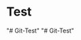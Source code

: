 <!DOCTYPE html>
<html>
  <head>
    <meta charset="utf-8">
    <title>Test</title>
  </head>
  <body>
    <h1>Test</h1>
  </body>
</html>
"# Git-Test" 
"# Git-Test" 
